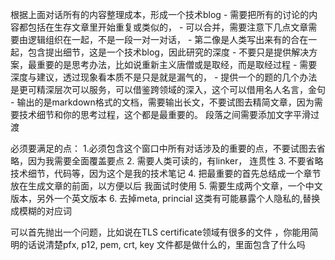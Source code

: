 根据上面对话所有的内容整理成本，形成一个技术blog - 需要把所有的讨论的内容都包括在生存文章里开始重复或类似的， - 可以合并，需要注意下几点文章需要由逻辑组织在一起，不是一段一对一对话， - 第二像是人类写出来有的合在一起，包含提出细节，这是一个技术blog，因此研究的深度 - 不要只是提供解决方案，最重要的是思考办法，比如说重新主义唐僧或是取经，而是取经过程 - 需要深度与建议，透过现象看本质不是只是就是漏气的， - 提供一个的题的几个办法是更可精深层次可以服务，可以借鉴跨领域的深入，这个可以借用名人名言，金句 - 输出的是markdown格式的文档，需要输出长文，不要试图去精简文章，因为需要技术细节和你的思考过程，这个都是最重要的。
段落之间需要添加文字平滑过渡



必须要满足的点：
1.必须包含这个窗口中所有对话涉及的重要的点，不要试图去省略，因为我需要全面覆盖要点
2. 需要人类可读的，有linker， 连贯性
3. 不要省略技术细节，代码等，因为这个是我的技术笔记
4. 把最重要的首先总结成一个章节放在生成文章的前面，以方便以后 我面试时使用
5. 需要生成两个文章，一个中文版本，另外一个英文版本
6. 去掉meta, princial 这类有可能暴露个人隐私的,替换成模糊的对应词


可以首先抛出一个问题，比如说在TLS certificate领域有很多的文件 ，你能用简明的话说清楚pfx, p12, pem, crt, key 文件都是做什么的，里面包含了什么吗